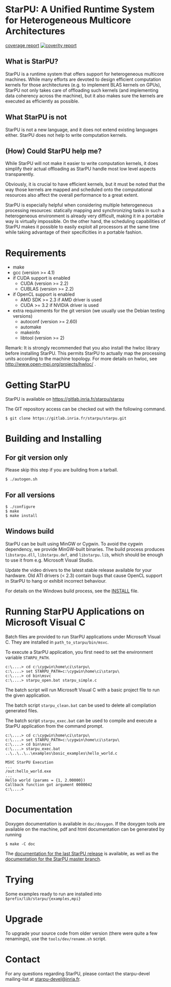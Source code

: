 <!---
StarPU --- Runtime system for heterogeneous multicore architectures.

Copyright (C) 2009-2022  Université de Bordeaux, CNRS (LaBRI UMR 5800), Inria

StarPU is free software; you can redistribute it and/or modify
it under the terms of the GNU Lesser General Public License as published by
the Free Software Foundation; either version 2.1 of the License, or (at
your option) any later version.

StarPU is distributed in the hope that it will be useful, but
WITHOUT ANY WARRANTY; without even the implied warranty of
MERCHANTABILITY or FITNESS FOR A PARTICULAR PURPOSE.

See the GNU Lesser General Public License in COPYING.LGPL for more details.
-->

# StarPU: A Unified Runtime System for Heterogeneous Multicore Architectures

[coverage report](https://sonarqube.inria.fr/sonarqube/dashboard?id=storm%3Astarpu%3Agit)
[![coverity report](https://scan.coverity.com/projects/7107/badge.svg)](https://scan.coverity.com/projects/starpu)


## What is StarPU?

StarPU is a runtime system that offers support for heterogeneous multicore
machines. While many efforts are devoted to design efficient computation kernels
for those architectures (e.g. to implement BLAS kernels on GPUs),
StarPU not only takes care of offloading such kernels (and
implementing data coherency across the machine), but it also makes
sure the kernels are executed as efficiently as possible.

## What StarPU is not

StarPU is not a new language, and it does not extend existing languages either.
StarPU does not help to write computation kernels.

## (How) Could StarPU help me?

While StarPU will not make it easier to write computation kernels, it does
simplify their actual offloading as StarPU handle most low level aspects
transparently.

Obviously, it is crucial to have efficient kernels, but it must be noted that
the way those kernels are mapped and scheduled onto the computational resources
also affect the overall performance to a great extent.

StarPU is especially helpful when considering multiple heterogeneous processing
resources: statically mapping and synchronizing tasks in such a heterogeneous
environment is already very difficult, making it in a portable way is virtually
impossible. On the other hand, the scheduling capabilities of StarPU makes it
possible to easily exploit all processors at the same time while taking
advantage of their specificities in a portable fashion.

# Requirements

* make
* gcc (version >= 4.1)
* if CUDA support is enabled
  * CUDA (version >= 2.2)
  * CUBLAS (version >= 2.2)
* if OpenCL support is enabled
  * AMD SDK >= 2.3 if AMD driver is used
  * CUDA >= 3.2 if NVIDIA driver is used
* extra requirements for the git version (we usually use the Debian testing versions)
  * autoconf (version >= 2.60)
  * automake
  * makeinfo
  * libtool (version >= 2)

Remark: It is strongly recommended that you also install the hwloc library
   before installing StarPU. This permits StarPU to actually map the processing
   units according to the machine topology. For more details on hwloc, see
   http://www.open-mpi.org/projects/hwloc/ .

# Getting StarPU

StarPU is available on https://gitlab.inria.fr/starpu/starpu

The GIT repository access can be checked out with the following command.

    $ git clone https://gitlab.inria.fr/starpu/starpu.git

# Building and Installing

## For git version only

Please skip this step if you are building from a tarball.

    $ ./autogen.sh

## For all versions

    $ ./configure
    $ make
    $ make install

## Windows build

StarPU can be built using MinGW or Cygwin.  To avoid the cygwin dependency,
we provide MinGW-built binaries.  The build process produces `libstarpu.dll`,
`libstarpu.def`, and `libstarpu.lib`, which should be enough to use it from e.g.
Microsoft Visual Studio.

Update the video drivers to the latest stable release available for your
hardware. Old ATI drivers (< 2.3) contain bugs that cause OpenCL support in
StarPU to hang or exhibit incorrect behaviour.

For details on the Windows build process, see the [INSTALL](https://gitlab.inria.fr/starpu/starpu/-/blob/master/INSTALL) file.

# Running StarPU Applications on Microsoft Visual C

Batch files are provided to run StarPU applications under Microsoft
Visual C. They are installed in `path_to_starpu/bin/msvc`.

To execute a StarPU application, you first need to set the environment
variable `STARPU_PATH`.

    c:\....> cd c:\cygwin\home\ci\starpu\
    c:\....> set STARPU_PATH=c:\cygwin\home\ci\starpu\
    c:\....> cd bin\msvc
    c:\....> starpu_open.bat starpu_simple.c

The batch script will run Microsoft Visual C with a basic project file
to run the given application.

The batch script `starpu_clean.bat` can be used to delete all
compilation generated files.

The batch script `starpu_exec.bat` can be used to compile and execute a
StarPU application from the command prompt.

    c:\....> cd c:\cygwin\home\ci\starpu\
    c:\....> set STARPU_PATH=c:\cygwin\home\ci\starpu\
    c:\....> cd bin\msvc
    c:\....> starpu_exec.bat ..\..\..\..\examples\basic_examples\hello_world.c

    MSVC StarPU Execution
    ...
    /out:hello_world.exe
    ...
    Hello world (params = {1, 2.00000})
    Callback function got argument 0000042
    c:\....>

# Documentation

Doxygen documentation is available in `doc/doxygen`. If the doxygen
tools are available on the machine, pdf and html documentation can be
generated by running

    $ make -C doc

The [documentation for the last StarPU release](https://files.inria.fr/starpu/doc/html/) is available, as well as
the [documentation for the StarPU master branch](https://files.inria.fr/starpu/testing/master/doc/html/).

# Trying

Some examples ready to run are installed into `$prefix/lib/starpu/{examples,mpi}`

# Upgrade

To upgrade your source code from older version (there were quite a few
renamings), use the `tools/dev/rename.sh` script.

# Contact

For any questions regarding StarPU, please contact the starpu-devel
mailing-list at starpu-devel@inria.fr.
